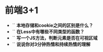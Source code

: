 # 前端3+1
- `` **本地存储和cookie之间的区别是什么？**
- `` **在Less中有哪些不同类型的函数？**
- `` **写一个JS方法，判断元素是否在可视区域**
- `` **说说你对3分钟热情和持续热情的理解**

